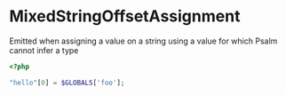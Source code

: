 # MixedStringOffsetAssignment

Emitted when assigning a value on a string using a value for which Psalm cannot infer a type

```php
<?php

"hello"[0] = $GLOBALS['foo'];
```
